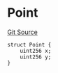 # Point
[Git Source](https://github.com/Legion-Team/evm-contracts/blob/9d232ccfd9d55ef7fb8933835be077c1145ee4d5/src/lib/ECIES.sol)


```solidity
struct Point {
    uint256 x;
    uint256 y;
}
```

